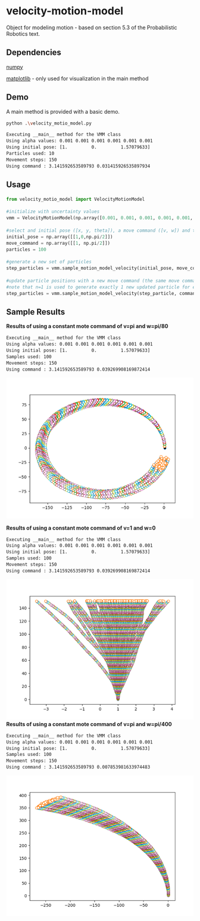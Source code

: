 # velocity-motion-model

Object for modeling motion - based on section 5.3 of the Probabilistic Robotics text.

## Dependencies
[numpy](https://pypi.org/project/numpy/)

[matplotlib](https://pypi.org/project/matplotlib/) - only used for visualization in the main method

## Demo

A main method is provided with a basic demo.


```bash
python .\velocity_motio_model.py
``` 
```bash
Executing __main__ method for the VMM class
Using alpha values: 0.001 0.001 0.001 0.001 0.001 0.001
Using initial pose: [1.         0.         1.57079633]
Particles used: 10
Movement steps: 150
Using command : 3.141592653589793 0.031415926535897934
```

## Usage

```python
from velocity_motio_model import VelocityMotionModel

#initialize with uncertainty values
vmm = VelocityMotionModel(np.array([0.001, 0.001, 0.001, 0.001, 0.001, 0.001]))  

#select and initial pose ([x, y, theta]), a move command ([v, w]) and the number of particles to generate
initial_pose = np.array([[1,0,np.pi/2]])
move_command = np.array([[1, np.pi/2]])
particles = 100

#generate a new set of particles
step_particles = vmm.sample_motion_model_velocity(initial_pose, move_command, particles, d_time=1) 

#update particle positions with a new move command (the same move command is used in this example)
#note that n=1 is used to generate exactly 1 new updated particle for each particle in the previous step
step_particles = vmm.sample_motion_model_velocity(step_particle, command, n=1, d_time=1)
```


## Sample Results

**Results of using a constant mote command of v=pi and w=pi/80**
```bash
Executing __main__ method for the VMM class
Using alpha values: 0.001 0.001 0.001 0.001 0.001 0.001
Using initial pose: [1.         0.         1.57079633]
Samples used: 100
Movement steps: 150
Using command : 3.141592653589793 0.039269908169872414
```
![alt text](https://github.com/adidinchuk/velocity-motion-model/blob/main/Figure_1.png?raw=true)

**Results of using a constant mote command of v=1 and w=0**
```bash
Executing __main__ method for the VMM class
Using alpha values: 0.001 0.001 0.001 0.001 0.001 0.001
Using initial pose: [1.         0.         1.57079633]
Samples used: 100
Movement steps: 150
Using command : 3.141592653589793 0.039269908169872414
```
![alt text](https://github.com/adidinchuk/velocity-motion-model/blob/main/Figure_2.png?raw=true)
**Results of using a constant mote command of v=pi and w=pi/400**
```bash
Executing __main__ method for the VMM class
Using alpha values: 0.001 0.001 0.001 0.001 0.001 0.001
Using initial pose: [1.         0.         1.57079633]
Samples used: 100
Movement steps: 150
Using command : 3.141592653589793 0.007853981633974483
```
![alt text](https://github.com/adidinchuk/velocity-motion-model/blob/main/Figure_3.png?raw=true)
